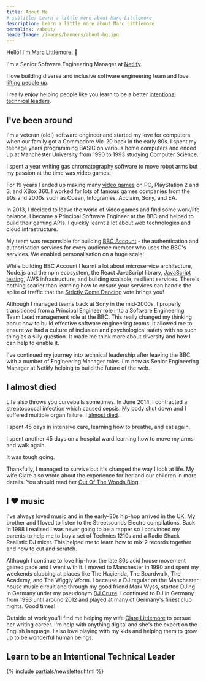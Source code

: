 ```yaml
---
title: About Me
# subtitle: Learn a little more about Marc Littlemore
description: Learn a little more about Marc Littlemore
permalink: /about/
headerImage: /images/banners/about-bg.jpg
---
```


Hello! I'm Marc Littlemore. :wave:

I'm a Senior Software Engineering Manager at [Netlify](https://netlify.com/).

I love building diverse and inclusive software engineering team and love [lifting people up](/lift-your-team-up/).

I really enjoy helping people like you learn to be a better [intentional technical leaders](/newsletter/).

## I've been around

I'm a veteran (old!) software engineer and started my love for computers when our family got a Commodore Vic-20 back in the early 80s. I spent my teenage years programming BASIC on various home computers and ended up at Manchester University from 1990 to 1993 studying Computer Science.

I spent a year writing gas chromatography software to move robot arms but my passion at the time was video games.

For 19 years I ended up making many [video games](/games/) on PC, PlayStation 2 and 3, and XBox 360. I worked for lots of famous games companies from the 90s and 2000s such as Ocean, Infogrames, Acclaim, Sony, and EA.

In 2013, I decided to leave the world of video games and find some work/life balance. I became a Principal Software Engineer at the BBC and helped to build their gaming APIs. I quickly learnt a lot about web technologies and cloud infrastructure.

My team was responsible for building [BBC Account](https://account.bbc.com/signin/) - the authentication and authorisation services for every audience member who uses the BBC's services. We enabled personalisation on a huge scale!

While building BBC Account I learnt a lot about microservice architecture, Node.js and the npm ecosystem, the React JavaScript library, [JavaScript testing](/javascript-testing/), AWS infrastructure, and building scalable, resilient services. There's nothing scarier than learning how to ensure your services can handle the spike of traffic that the [Strictly Come Dancing](https://en.wikipedia.org/wiki/Strictly_Come_Dancing) vote brings you!

Although I managed teams back at Sony in the mid-2000s, I properly transitioned from a Principal Engineer role into a Software Engineering Team Lead management role at the BBC. This really changed my thinking about how to build effective software engineering teams. It allowed me to ensure we had a culture of inclusion and psychological safety with no such thing as a silly question. It made me think more about diversity and how I can help to enable it.

I've continued my journey into technical leadership after leaving the BBC with a number of Engineering Manager roles. I'm now as Senior Engineering Manager at Netlify helping to build the future of the web.

## I almost died

Life also throws you curveballs sometimes. In June 2014, I contracted a streptococcal infection which caused sepsis. My body shut down and I suffered multiple organ failure. I [almost died](/how-i-almost-died/).

I spent 45 days in intensive care, learning how to breathe, and eat again.

I spent another 45 days on a hospital ward learning how to move my arms and walk again.

It was tough going.
 
Thankfully, I managed to survive but it's changed the way I look at life. My wife Clare also wrote about the experience for her and our children in more details. You should read her [Out Of The Woods Blog](https://outofthewoodsblog.com).

## I :heart: music

I've always loved music and in the early-80s hip-hop arrived in the UK. My brother and I loved to listen to the Streetsounds Electro compilations. Back in 1988 I realised I was never going to be a rapper so I convinced my parents to help me to buy a set of Technics 1210s and a Radio Shack Realistic DJ mixer. This helped me to learn how to mix 2 records together and how to cut and scratch.

Although I continue to love hip-hop, the late 80s acid house movement gained pace and I went with it. I moved to Manchester in 1990 and spent my weekends clubbing at places like The Haçienda, The Boardwalk, The Academy, and The Wiggly Worm. I because a DJ regular on the Manchester house music circuit and through my good friend Mark Wyss, started DJing in Germany under my pseudonym [DJ Cruze](https://www.djcruze.co.uk/). I continued to DJ in Germany from 1993 until around 2012 and played at many of Germany's finest club nights. Good times!

Outside of work you'll find me helping my wife [Clare Littlemore](https://clarelittlemore.com/) to persue her writing career. I'm help with anything digital and she's the expert on the English language. I also love playing with my kids and helping them to grow up to be wonderful human beings.

## Learn to be an Intentional Technical Leader

{% include partials/newsletter.html %}
